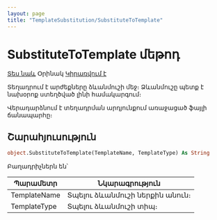 ```yaml
---
layout: page
title: "TemplateSubstitution/SubstituteToTemplate"
---
```


# SubstituteToTemplate մեթոդ

[Տես նաև](../TemplateSubstitution.md) Օրինակ [Կիրառվում է](../TemplateSubstitution.md)

Տեղադրում է արժեքները ձևանմուշի մեջ։
Ձևանմուշը պետք է նախօրոք ստեղծված լինի համակարգում։

Վերադարձնում է տեղադրման արդյունքում առաջացած ֆայլի ճանապարհը։

## Շարահյուսություն

``` vb
object.SubstituteToTemplate(TemplateName, TemplateType) As String
```

Բաղադրիչներն են՝

| Պարամետր | Նկարագրություն |
|--|--|
| TemplateName | Տպելու ձևանմուշի ներքին անուն։ |
| TemplateType | Տպելու ձևանմուշի տիպ։ |
